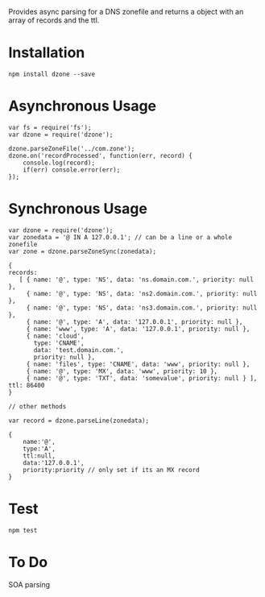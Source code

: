 Provides async parsing for a DNS zonefile and returns a object with an array of records and the ttl.


Installation
============

    npm install dzone --save


Asynchronous Usage
==================

    var fs = require('fs');
    var dzone = require('dzone');

    dzone.parseZoneFile('../com.zone');
    dzone.on('recordProcessed', function(err, record) {
        console.log(record);
        if(err) console.error(err);
    });


Synchronous Usage
=================

	var dzone = require('dzone');
	var zonedata = '@ IN A 127.0.0.1'; // can be a line or a whole zonefile
	var zone = dzone.parseZoneSync(zonedata);

	{ 
	records: 
	   [ { name: '@', type: 'NS', data: 'ns.domain.com.', priority: null },
	     { name: '@', type: 'NS', data: 'ns2.domain.com.', priority: null },
	     { name: '@', type: 'NS', data: 'ns3.domain.com.', priority: null },
	     { name: '@', type: 'A', data: '127.0.0.1', priority: null },
	     { name: 'www', type: 'A', data: '127.0.0.1', priority: null },
	     { name: 'cloud',
	       type: 'CNAME',
	       data: 'test.domain.com.',
	       priority: null },
	     { name: 'files', type: 'CNAME', data: 'www', priority: null },
	     { name: '@', type: 'MX', data: 'www', priority: 10 },
	     { name: '@', type: 'TXT', data: 'somevalue', priority: null } ],
	ttl: 86400
	}	

	// other methods

	var record = dzone.parseLine(zonedata);

    {
		name:'@',
		type:'A',
		ttl:null,
		data:'127.0.0.1',
		priority:priority // only set if its an MX record	
	}

Test
====

	npm test
    

To Do
=====

SOA parsing
